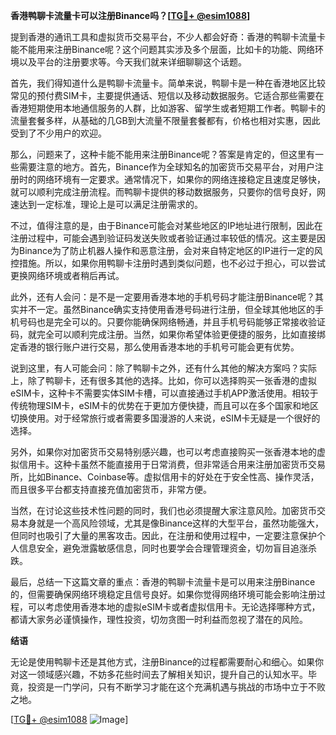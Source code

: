 **香港鸭聊卡流量卡可以注册Binance吗？[[TG💪+ @esim1088](https://t.me/s/esim1088)]**

提到香港的通讯工具和虚拟货币交易平台，不少人都会好奇：香港的鸭聊卡流量卡能不能用来注册Binance呢？这个问题其实涉及多个层面，比如卡的功能、网络环境以及平台的注册要求等。今天我们就来详细聊聊这个话题。

首先，我们得知道什么是鸭聊卡流量卡。简单来说，鸭聊卡是一种在香港地区比较常见的预付费SIM卡，主要提供通话、短信以及移动数据服务。它适合那些需要在香港短期使用本地通信服务的人群，比如游客、留学生或者短期工作者。鸭聊卡的流量套餐多样，从基础的几GB到大流量不限量套餐都有，价格也相对实惠，因此受到了不少用户的欢迎。

那么，问题来了，这种卡能不能用来注册Binance呢？答案是肯定的，但这里有一些需要注意的地方。首先，Binance作为全球知名的加密货币交易平台，对用户注册时的网络环境有一定要求。通常情况下，如果你的网络连接稳定且速度足够快，就可以顺利完成注册流程。而鸭聊卡提供的移动数据服务，只要你的信号良好，网速达到一定标准，理论上是可以满足注册需求的。

不过，值得注意的是，由于Binance可能会对某些地区的IP地址进行限制，因此在注册过程中，可能会遇到验证码发送失败或者验证通过率较低的情况。这主要是因为Binance为了防止机器人操作和恶意注册，会对来自特定地区的IP进行一定的风控措施。所以，如果你用鸭聊卡注册时遇到类似问题，也不必过于担心，可以尝试更换网络环境或者稍后再试。

此外，还有人会问：是不是一定要用香港本地的手机号码才能注册Binance呢？其实并不一定。虽然Binance确实支持使用香港号码进行注册，但全球其他地区的手机号码也是完全可以的。只要你能确保网络畅通，并且手机号码能够正常接收验证码，就完全可以顺利完成注册。当然，如果你希望体验更便捷的服务，比如直接绑定香港的银行账户进行交易，那么使用香港本地的手机号可能会更有优势。

说到这里，有人可能会问：除了鸭聊卡之外，还有什么其他的解决方案吗？实际上，除了鸭聊卡，还有很多其他的选择。比如，你可以选择购买一张香港的虚拟eSIM卡，这种卡不需要实体SIM卡槽，可以直接通过手机APP激活使用。相较于传统物理SIM卡，eSIM卡的优势在于更加方便快捷，而且可以在多个国家和地区切换使用。对于经常旅行或者需要多国漫游的人来说，eSIM卡无疑是一个很好的选择。

另外，如果你对加密货币交易特别感兴趣，也可以考虑直接购买一张香港本地的虚拟信用卡。这种卡虽然不能直接用于日常消费，但非常适合用来注册加密货币交易所，比如Binance、Coinbase等。虚拟信用卡的好处在于安全性高、操作灵活，而且很多平台都支持直接充值加密货币，非常方便。

当然，在讨论这些技术性问题的同时，我们也必须提醒大家注意风险。加密货币交易本身就是一个高风险领域，尤其是像Binance这样的大型平台，虽然功能强大，但同时也吸引了大量的黑客攻击。因此，在注册和使用过程中，一定要注意保护个人信息安全，避免泄露敏感信息，同时也要学会合理管理资金，切勿盲目追涨杀跌。

最后，总结一下这篇文章的重点：香港的鸭聊卡流量卡是可以用来注册Binance的，但需要确保网络环境稳定且信号良好。如果你觉得网络环境可能会影响注册过程，可以考虑使用香港本地的虚拟eSIM卡或者虚拟信用卡。无论选择哪种方式，都请大家务必谨慎操作，理性投资，切勿贪图一时利益而忽视了潜在的风险。

**结语**

无论是使用鸭聊卡还是其他方式，注册Binance的过程都需要耐心和细心。如果你对这一领域感兴趣，不妨多花些时间去了解相关知识，提升自己的认知水平。毕竟，投资是一门学问，只有不断学习才能在这个充满机遇与挑战的市场中立于不败之地。

[[TG💪+ @esim1088](https://t.me/s/esim1088) ![Image](https://i.postimg.cc/4NQfJmqS/Snipaste-2025-05-13-00-14-12.png)]